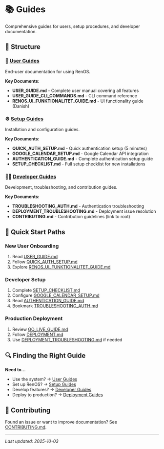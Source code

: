 # 📚 Guides

Comprehensive guides for users, setup procedures, and developer documentation.

## 📂 Structure

### 👥 [User Guides](./user/)

End-user documentation for using RenOS.

**Key Documents:**

- **USER_GUIDE.md** - Complete user manual covering all features
- **USER_GUIDE_CLI_COMMANDS.md** - CLI command reference
- **RENOS_UI_FUNKTIONALITET_GUIDE.md** - UI functionality guide (Danish)

### ⚙️ [Setup Guides](./setup/)

Installation and configuration guides.

**Key Documents:**

- **QUICK_AUTH_SETUP.md** - Quick authentication setup (5 minutes)
- **GOOGLE_CALENDAR_SETUP.md** - Google Calendar API integration
- **AUTHENTICATION_GUIDE.md** - Complete authentication setup guide
- **SETUP_CHECKLIST.md** - Full setup checklist for new installations

### 👨‍💻 [Developer Guides](./developer/)

Development, troubleshooting, and contribution guides.

**Key Documents:**

- **TROUBLESHOOTING_AUTH.md** - Authentication troubleshooting
- **DEPLOYMENT_TROUBLESHOOTING.md** - Deployment issue resolution
- **CONTRIBUTING.md** - Contribution guidelines (link to root)

## 🎯 Quick Start Paths

### New User Onboarding

1. Read [USER_GUIDE.md](./user/USER_GUIDE.md)
2. Follow [QUICK_AUTH_SETUP.md](./setup/QUICK_AUTH_SETUP.md)
3. Explore [RENOS_UI_FUNKTIONALITET_GUIDE.md](./user/RENOS_UI_FUNKTIONALITET_GUIDE.md)

### Developer Setup

1. Complete [SETUP_CHECKLIST.md](./setup/SETUP_CHECKLIST.md)
2. Configure [GOOGLE_CALENDAR_SETUP.md](./setup/GOOGLE_CALENDAR_SETUP.md)
3. Read [AUTHENTICATION_GUIDE.md](./setup/AUTHENTICATION_GUIDE.md)
4. Bookmark [TROUBLESHOOTING_AUTH.md](./developer/TROUBLESHOOTING_AUTH.md)

### Production Deployment

1. Review [GO_LIVE_GUIDE.md](../deployment/guides/GO_LIVE_GUIDE.md)
2. Follow [DEPLOYMENT.md](../deployment/guides/DEPLOYMENT.md)
3. Use [DEPLOYMENT_TROUBLESHOOTING.md](./developer/DEPLOYMENT_TROUBLESHOOTING.md) if needed

## 🔍 Finding the Right Guide

**Need to...**

- Use the system? → [User Guides](./user/)
- Set up RenOS? → [Setup Guides](./setup/)
- Develop features? → [Developer Guides](./developer/)
- Deploy to production? → [Deployment Guides](../deployment/)

## 🤝 Contributing

Found an issue or want to improve documentation? See [CONTRIBUTING.md](../../CONTRIBUTING.md).

---

_Last updated: 2025-10-03_
